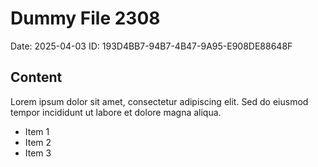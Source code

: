 # Dummy File 2308

Date: 2025-04-03
ID: 193D4BB7-94B7-4B47-9A95-E908DE88648F

## Content

Lorem ipsum dolor sit amet, consectetur adipiscing elit.
Sed do eiusmod tempor incididunt ut labore et dolore magna aliqua.

* Item 1
* Item 2
* Item 3


